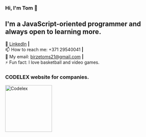 ### Hi, I'm Tom 👋

## I'm a JavaScript-oriented programmer and always open to learning more.

👔 [LinkedIn](https://linkedin.com/in/tomsbirze) **|**  
📫 How to reach me: +371 29540041 **|**  
📧 My email: birzetoms21@gmail.com **|**  
⚡ Fun fact: I love basketball and video games.

### CODELEX website for companies.
<a href="https://www.codelex.io/en/partners">
  <img src="https://yt3.ggpht.com/0l2xQdIct2Fm8RD8axpIO_6c0i3ps-tNccxBTUvOYyFkUO9kMQrB0PSTR9mD6a3Bv9nksI4X5g=s900-c-k-c0x00ffffff-no-rj" alt="Codelex" width="150" height="150">
</a> 
